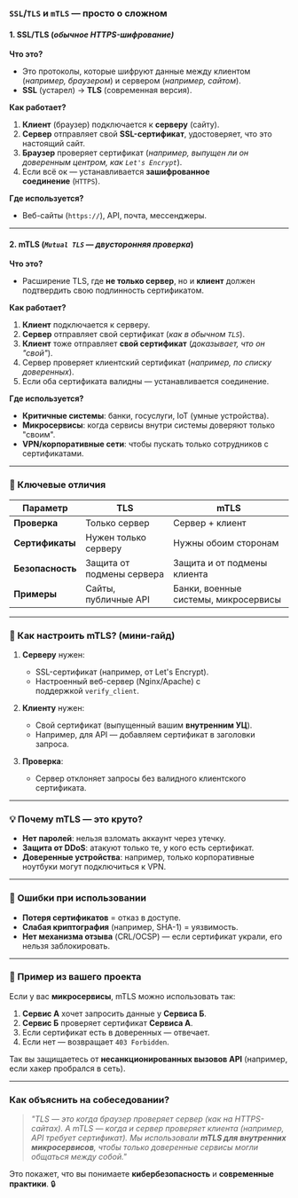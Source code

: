 ### **`SSL`/`TLS` и `mTLS`** — просто о сложном

#### 1. **SSL/TLS** (*обычное HTTPS-шифрование)*
**Что это?**
- Это протоколы, которые шифруют данные между клиентом (*например, браузером*) и сервером (*например, сайтом*).    
- **SSL** (устарел) → **TLS** (современная версия).

**Как работает?**
1. **Клиент** (браузер) подключается к **серверу** (сайту).    
2. **Сервер** отправляет свой **SSL-сертификат**, удостоверяет, что это настоящий сайт.    
3. **Браузер** проверяет сертификат 
	   (*например, выпущен ли он доверенным центром, как `Let's Encrypt`*).    
4. Если всё ок — устанавливается **зашифрованное соединение** (`HTTPS`).    

**Где используется?**
- Веб-сайты (`https://`), API, почта, мессенджеры.    

---
#### 2. **mTLS** (*`Mutual TLS` — двусторонняя проверка*)
**Что это?**
- Расширение TLS, где **не только сервер**, но и **клиент** должен подтвердить свою подлинность сертификатом.    

**Как работает?**
1. **Клиент** подключается к серверу.    
2. **Сервер** отправляет свой сертификат (*как в обычном `TLS`*).    
3. **Клиент** тоже отправляет **свой сертификат** (*доказывает, что он "свой"*).    
4. Сервер проверяет клиентский сертификат (*например, по списку доверенных*).    
5. Если оба сертификата валидны — устанавливается соединение.    

**Где используется?**
- **Критичные системы**: банки, госуслуги, IoT (умные устройства).    
- **Микросервисы**: когда сервисы внутри системы доверяют только "своим".    
- **VPN/корпоративные сети**: чтобы пускать только сотрудников с сертификатами.    

---
### **🔑 Ключевые отличия**

| **Параметр**     | **TLS**                   | **mTLS**                             |
| ---------------- | ------------------------- | ------------------------------------ |
| **Проверка**     | Только сервер             | Сервер + клиент                      |
| **Сертификаты**  | Нужен только серверу      | Нужны обоим сторонам                 |
| **Безопасность** | Защита от подмены сервера | Защита и от подмены клиента          |
| **Примеры**      | Сайты, публичные API      | Банки, военные системы, микросервисы |

---
### **🔧 Как настроить mTLS?** (мини-гайд)
1. **Серверу** нужен:    
    - SSL-сертификат (например, от Let's Encrypt).        
    - Настроенный веб-сервер (Nginx/Apache) с поддержкой `verify_client`.
    
2. **Клиенту** нужен:    
    - Свой сертификат (выпущенный вашим **внутренним УЦ**).        
    - Например, для API — добавляем сертификат в заголовки запроса.
    
3. **Проверка**:    
    - Сервер отклоняет запросы без валидного клиентского сертификата.

---
### **💡 Почему mTLS — это круто?**
- **Нет паролей**: нельзя взломать аккаунт через утечку.    
- **Защита от DDoS**: атакуют только те, у кого есть сертификат.    
- **Доверенные устройства**: например, только корпоративные ноутбуки могут подключиться к VPN.    

---
### **🚨 Ошибки при использовании**
- **Потеря сертификатов** = отказ в доступе.    
- **Слабая криптография** (например, SHA-1) = уязвимость.    
- **Нет механизма отзыва** (CRL/OCSP) — если сертификат украли, его нельзя заблокировать.

---
### **📌 Пример из вашего проекта**
Если у вас **микросервисы**, mTLS можно использовать так:
1. **Сервис А** хочет запросить данные у **Сервиса Б**.    
2. **Сервис Б** проверяет сертификат **Сервиса А**.    
3. Если сертификат есть в доверенных — отвечает.    
4. Если нет — возвращает `403 Forbidden`.    

Так вы защищаетесь от **несанкционированных вызовов API** (например, если хакер пробрался в сеть).

---
### **Как объяснить на собеседовании?**

> _"TLS — это когда браузер проверяет сервер (как на HTTPS-сайтах). А mTLS — когда и сервер проверяет клиента (например, API требует сертификат). Мы использовали **mTLS для внутренних микросервисов**, чтобы только доверенные сервисы могли общаться между собой."_

Это покажет, что вы понимаете **кибербезопасность** и **современные практики**. 🔒



